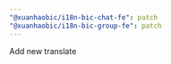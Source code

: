 ```yaml
---
"@xuanhaobic/i18n-bic-chat-fe": patch
"@xuanhaobic/i18n-bic-group-fe": patch
---
```


Add new translate
